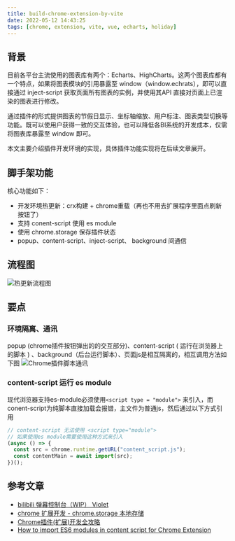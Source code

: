 ```yaml
---
title: build-chrome-extension-by-vite
date: 2022-05-12 14:43:25
tags: [chrome, extension, vite, vue, echarts, holiday]
---
```


## 背景
目前各平台主流使用的图表库有两个：Echarts、HighCharts。这两个图表库都有一个特点，如果将图表模块的引用暴露至 window（window.echrats），即可以直接通过 inject-script 获取页面所有图表的实例，并使用其API 直接对页面上已渲染的图表进行修改。

通过插件的形式提供图表的节假日显示、坐标轴缩放、用户标注、图表类型切换等功能。既可以使用户获得一致的交互体验，也可以降低各BI系统的开发成本，仅需将图表库暴露至 window 即可。

本文主要介绍插件开发环境的实现，具体插件功能实现将在后续文章展开。

## 脚手架功能

核心功能如下：
- 开发环境热更新：crx构建 + chrome重载（再也不用去扩展程序里面点刷新按钮了）
- 支持 conent-script 使用 es module
- 使用 chrome.storage 保存插件状态
- popup、content-script、inject-script、 background 间通信

## 流程图
![热更新流程图](/hexo/img/chrome-extension-vite-follow.png)

## 要点
### 环境隔离、通讯
popup (chrome插件按钮弹出的的交互部分)、content-script ( 运行在浏览器上的脚本 ) 、background（后台运行脚本）、页面js是相互隔离的，相互调用方法如下图
![Chrome插件脚本通讯](/hexo/img/chrome-extension-script.png)
### content-script 运行 es module
现代浏览器支持es-module必须使用`<script type = "module">` 来引入，而conent-script为纯脚本直接加载会报错，主文件为普通js，然后通过以下方式引用
```javascript
// content-script 无法使用 <script type="module">
// 如果使用es module需要使用这种方式来引入
(async () => {
  const src = chrome.runtime.getURL("content_script.js");
  const contentMain = await import(src);
})();
```

## 参考文章
- [bilibili 弹幕控制台（WIP） Violet](https://github.com/yunsii/violet)
- [chrome 扩展开发 - chrome.storage 本地存储](http://www.ptbird.cn/chrome-extensions-storage.html)
- [Chrome插件(扩展)开发全攻略](https://www.bookstack.cn/books/chrome-plugin-develop)
- [How to import ES6 modules in content script for Chrome Extension](https://stackoverflow.com/questions/48104433/how-to-import-es6-modules-in-content-script-for-chrome-extension)